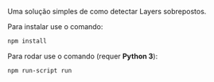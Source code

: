 Uma solução simples de como detectar Layers sobrepostos.

Para instalar use o comando:
```bash
npm install
```

Para rodar use o comando (requer **Python 3**):
```bash
npm run-script run
```
